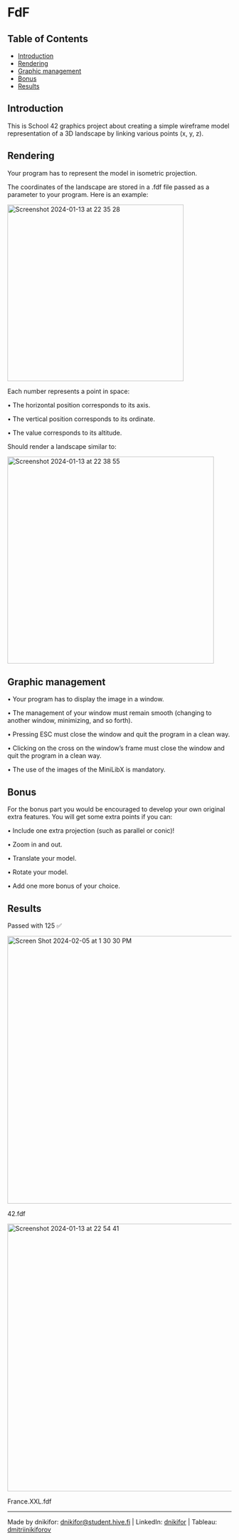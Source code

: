# FdF

## Table of Contents
- [Introduction](#introduction)
- [Rendering](#rendering)
- [Graphic management](#graphic-management)
- [Bonus](#bonus)
- [Results](#results)

## Introduction

This is School 42 graphics project about creating a simple wireframe model representation of a 3D landscape by linking various points (x, y, z).

## Rendering

Your program has to represent the model in isometric projection.

The coordinates of the landscape are stored in a .fdf file passed as a parameter to your program. Here is an example:

<img width="396" alt="Screenshot 2024-01-13 at 22 35 28" src="https://github.com/nikkxll/fdf/assets/125829393/1ff00ef1-a5ec-4ff5-b2d3-a4659b235e68">

Each number represents a point in space:

• The horizontal position corresponds to its axis.

• The vertical position corresponds to its ordinate.

• The value corresponds to its altitude.

Should render a landscape similar to:

<img width="464" alt="Screenshot 2024-01-13 at 22 38 55" src="https://github.com/nikkxll/fdf/assets/125829393/18f9e7bf-3821-4587-9f27-99d7f11d4a40">

## Graphic management

• Your program has to display the image in a window.

• The management of your window must remain smooth (changing to another window, minimizing, and so forth).

• Pressing ESC must close the window and quit the program in a clean way.

• Clicking on the cross on the window’s frame must close the window and quit the program in a clean way.

• The use of the images of the MiniLibX is mandatory.

## Bonus

For the bonus part you would be encouraged to develop your own original extra features. You will get some extra points if you can:

• Include one extra projection (such as parallel or conic)!

• Zoom in and out.

• Translate your model.

• Rotate your model.

• Add one more bonus of your choice.

## Results

Passed with 125 ✅

<img width="600" alt="Screen Shot 2024-02-05 at 1 30 30 PM" src="https://github.com/nikkxll/42-fdf/assets/125829393/42d1f816-5501-47a9-bdfb-e97b1a945701">

42.fdf

<img width="600" alt="Screenshot 2024-01-13 at 22 54 41" src="https://github.com/nikkxll/fdf/assets/125829393/92243f05-231a-4071-9533-0e3ba4d11097">

France.XXL.fdf

---
Made by dnikifor: dnikifor@student.hive.fi | LinkedIn: [dnikifor](https://www.linkedin.com/in/dmitriinikiforov/) | Tableau: [dmitriinikiforov](https://public.tableau.com/app/profile/nikiforov.dmitrii/vizzes)
